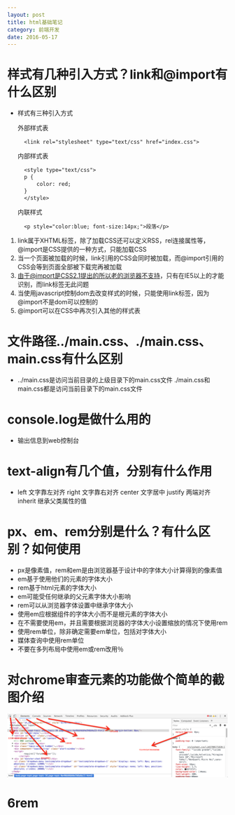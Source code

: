 ```yaml
---
layout: post
title: html基础笔记
category: 前端开发
date: 2016-05-17
---
```


# 样式有几种引入方式？link和@import有什么区别
* 样式有三种引入方式

    外部样式表
   
    	<link rel="stylesheet" type="text/css" href="index.css">

    
    内部样式表
   	
	    <style type="text/css">
	    p {
	        color: red;
	    }
	    </style>
    	
    
    内联样式
        
    	<p style="color:blue; font-size:14px;">段落</p>

    
1. link属于XHTML标签，除了加载CSS还可以定义RSS，rel连接属性等，@import是CSS提供的一种方式，只能加载CSS
2. 当一个页面被加载的时候，link引用的CSS会同时被加载，而@import引用的CSS会等到页面全部被下载完再被加载
3. 由于@import是CSS2.1提出的所以老的浏览器不支持，只有在IE5以上的才能识别，而link标签无此问题
4. 当使用javascript控制dom去改变样式的时候，只能使用link标签，因为@import不是dom可以控制的
5. @import可以在CSS中再次引入其他的样式表

# 文件路径../main.css、./main.css、main.css有什么区别

* ../main.css是访问当前目录的上级目录下的main.css文件
    ./main.css和main.css都是访问当前目录下的main.css文件
    
# console.log是做什么用的

* 输出信息到web控制台

# text-align有几个值，分别有什么作用

* left  文字靠左对齐
    right   文字靠右对齐
    center  文字居中
    justify 两端对齐
    inherit 继承父类属性的值
    
# px、em、rem分别是什么？有什么区别？如何使用

* px是像素值，rem和em是由浏览器基于设计中的字体大小计算得到的像素值
* em基于使用他们的元素的字体大小
* rem基于html元素的字体大小
* em可能受任何继承的父元素字体大小影响
* rem可以从浏览器字体设置中继承字体大小
* 使用em应根据组件的字体大小而不是根元素的字体大小
* 在不需要使用em，并且需要根据浏览器的字体大小设置缩放的情况下使用rem
* 使用rem单位，除非确定需要em单位，包括对字体大小
* 媒体查询中使用rem单位
* 不要在多列布局中使用em或rem改用％

# 对chrome审查元素的功能做个简单的截图介绍


![](/images/task5shoot.png)


# 6rem

